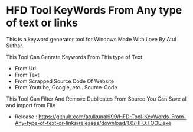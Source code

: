 # HFD Tool KeyWords From Any type of text or links
This is a keyword generator tool for Windows Made With Love By Atul Suthar.

This Tool Can Genrate Keywords From This type of Text
+ From Url
+ From Text
+ From Scrapped Source Code Of Website
+ From Youtube, Google, etc.. Source-Code

This Tool Can Filter And Remove Dublicates From Source
You Can Save all and import from File

- Release : https://github.com/atulkunal999/HFD-Tool-KeyWords-From-Any-type-of-text-or-links/releases/download/1.0/HFD.TOOL.exe
